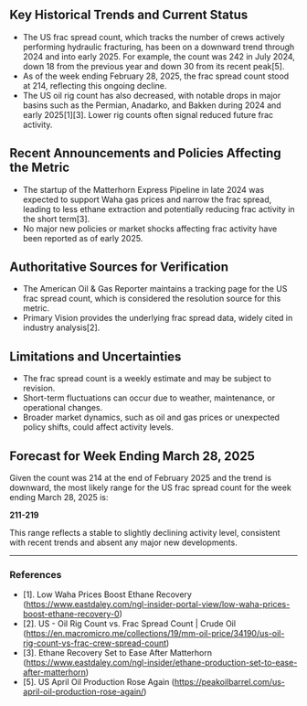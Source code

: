 ## Key Historical Trends and Current Status

- The US frac spread count, which tracks the number of crews actively performing hydraulic fracturing, has been on a downward trend through 2024 and into early 2025. For example, the count was 242 in July 2024, down 18 from the previous year and down 30 from its recent peak[5].
- As of the week ending February 28, 2025, the frac spread count stood at 214, reflecting this ongoing decline.
- The US oil rig count has also decreased, with notable drops in major basins such as the Permian, Anadarko, and Bakken during 2024 and early 2025[1][3]. Lower rig counts often signal reduced future frac activity.

## Recent Announcements and Policies Affecting the Metric

- The startup of the Matterhorn Express Pipeline in late 2024 was expected to support Waha gas prices and narrow the frac spread, leading to less ethane extraction and potentially reducing frac activity in the short term[3].
- No major new policies or market shocks affecting frac activity have been reported as of early 2025.

## Authoritative Sources for Verification

- The American Oil & Gas Reporter maintains a tracking page for the US frac spread count, which is considered the resolution source for this metric.
- Primary Vision provides the underlying frac spread data, widely cited in industry analysis[2].

## Limitations and Uncertainties

- The frac spread count is a weekly estimate and may be subject to revision.
- Short-term fluctuations can occur due to weather, maintenance, or operational changes.
- Broader market dynamics, such as oil and gas prices or unexpected policy shifts, could affect activity levels.

## Forecast for Week Ending March 28, 2025

Given the count was 214 at the end of February 2025 and the trend is downward, the most likely range for the US frac spread count for the week ending March 28, 2025 is:

**211-219**

This range reflects a stable to slightly declining activity level, consistent with recent trends and absent any major new developments.

---

### References

- [1]. Low Waha Prices Boost Ethane Recovery (https://www.eastdaley.com/ngl-insider-portal-view/low-waha-prices-boost-ethane-recovery-0)
- [2]. US - Oil Rig Count vs. Frac Spread Count | Crude Oil (https://en.macromicro.me/collections/19/mm-oil-price/34190/us-oil-rig-count-vs-frac-crew-spread-count)
- [3]. Ethane Recovery Set to Ease After Matterhorn (https://www.eastdaley.com/ngl-insider/ethane-production-set-to-ease-after-matterhorn)
- [5]. US April Oil Production Rose Again (https://peakoilbarrel.com/us-april-oil-production-rose-again/)